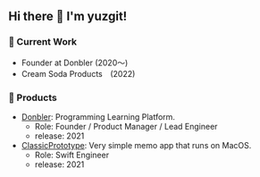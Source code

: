 ## Hi there 👋 I'm yuzgit!
### 💨 Current Work
- Founder at Donbler (2020〜)
- Cream Soda Products　(2022)

### 🎁 Products
- [Donbler](https://donbler.com): Programming Learning Platform.
  - Role: Founder / Product Manager / Lead Engineer
  - release: 2021
- [ClassicPrototype](https://github.com/mochi-x/classicPrototype): Very simple memo app that runs on MacOS.
  - Role: Swift Engineer
  - release: 2021
